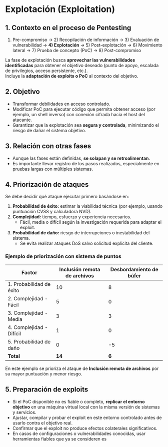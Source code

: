 # Explotación (Exploitation)

## 1. Contexto en el proceso de Pentesting
1) Pre-compromiso → 2) Recopilación de información → 3) Evaluación de vulnerabilidad → **4) Explotación** → 5) Post-explotación → 6) Movimiento lateral → 7) Prueba de concepto (PoC) → 8) Post-compromiso

La fase de explotación busca **aprovechar las vulnerabilidades identificadas** para obtener el objetivo deseado (punto de apoyo, escalada de privilegios, acceso persistente, etc.).  
Incluye la **adaptación de exploits o PoC** al contexto del objetivo.

## 2. Objetivo
- Transformar debilidades en acceso controlado.  
- Modificar PoC para ejecutar código que permita obtener acceso (por ejemplo, un shell inverso) con conexión cifrada hacia el host del atacante.  
- Garantizar que la explotación sea **segura y controlada**, minimizando el riesgo de dañar el sistema objetivo.

## 3. Relación con otras fases
- Aunque las fases están definidas, **se solapan y se retroalimentan**.  
- Es importante llevar registro de los pasos realizados, especialmente en pruebas largas con múltiples sistemas.

## 4. Priorización de ataques
Se debe decidir qué ataque ejecutar primero basándose en:

1. **Probabilidad de éxito:** estimar la viabilidad técnica (por ejemplo, usando puntuación CVSS y calculadora NVD).  
2. **Complejidad:** tiempo, esfuerzo y experiencia necesarios.  
   - Fácil, media o difícil según la investigación requerida para adaptar el exploit.  
3. **Probabilidad de daño:** riesgo de interrupciones o inestabilidad del sistema.  
   - Se evita realizar ataques DoS salvo solicitud explícita del cliente.  

### Ejemplo de priorización con sistema de puntos

| Factor                          | Inclusión remota de archivos | Desbordamiento de búfer |
|----------------------------------|------------------------------|-------------------------|
| 1. Probabilidad de éxito         | 10                           | 8                       |
| 2. Complejidad - Fácil           | 5                            | 0                       |
| 3. Complejidad - Media           | 3                            | 3                       |
| 4. Complejidad - Difícil         | 1                            | 0                       |
| 5. Probabilidad de daño          | 0                            | -5                      |
| **Total**                        | **14**                        | **6**                    |

En este ejemplo se prioriza el ataque de **Inclusión remota de archivos** por su mayor puntuación y menor riesgo.

## 5. Preparación de exploits
- Si el PoC disponible no es fiable o completo, **replicar el entorno objetivo** en una máquina virtual local con la misma versión de sistemas y servicios.  
- Ajustar, compilar y probar el exploit en este entorno controlado antes de usarlo contra el objetivo real.  
- Confirmar que el exploit no produce efectos colaterales significativos.  
- En casos de configuraciones o vulnerabilidades conocidas, usar herramientas fiables que ya se consideren es
